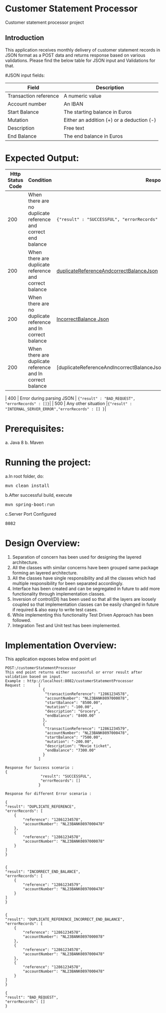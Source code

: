 # Customer Statement Processor
Customer statement processor project

## Introduction

This application receives monthly delivery of customer statement records in JSON format as a POST data and returns response based on various validations.
Please find the below table for JSON input and Validations for that.

#JSON input fields:

| Field                  | Description                                      | 
|------------------------|------------------------------------------------- |
| Transaction reference  | A numeric value                                  |
| Account number         | An IBAN                                          |
| Start Balance          | The starting balance in Euros                    |
| Mutation               | Either an addition (+) or a deduction (-)        |
| Description            | Free text                                        |
| End Balance            | The end balance in Euros                         |

# Expected Output:

| Http Status Code  | Condition                                                         |  Response format |
|---                |---                                                                |---               |
| 200               | When there are no duplicate reference and correct end balance     | `{"result" : "SUCCESSFUL", "errorRecords" : []}`|
| 200               | When there are duplicate reference and correct balance            |[duplicateReferenceAndcorrectBalanceJson](./duplicateReferenceAndcorrectBalance)
| 200               | When there are no duplicate reference and In correct balance      |[IncorrectBalance Json](./IncorrectBalance.json)|
| 200               | When there are duplicate reference and In correct balance         |[duplicateReferenceAndIncorrectBalanceJson(./duplicateReferenceAndIncorrectBalance.json)
                                                                                          
| 400               | Error during parsing JSON                                         | `{"result" : "BAD_REQUEST", "errorRecords" : []}`|
| 500               | Any other situation                                               |`{"result" : "INTERNAL_SERVER_ERROR","errorRecords" : [] }`|

# Prerequisites:
a. Java 8
b. Maven

# Running the project:
a.In root folder, do:<pre>mvn clean install</pre>
b.After successful build, execute <pre>mvn spring-boot:run</pre>
c.Server Port Configured <pre>8082</pre>

# Design Overview:
1. Separation of concern has been used for designing the layered architecture.
2. All the classes with similar concerns have been grouped same package forming an layered architecture.
3. All the classes have single responsibility and all the classes which had multiple responsibility for been separated accordingly.
4. Interface has been created and can be segregated in future to add more functionality through implementation classes.
5. Inversion of control(DI) has been used so that all the layers are loosely coupled so that implementation classes can be easily changed in future if required & also easy  to write test cases.
6. While implementing this functionality Test Driven Approach has been followed.
7. Integration Test and Unit test has been implemented.

# Implementation Overview:
This application exposes below end point url

    POST:/customerStatementProcessor	
    This end point returns either successful or error result after validation based on input.
    Example : http://localhost:8082/customerStatementProcessor
    Request :      [
                     {
                      "transactionReference": "12861234578",
                      "accountNumber": "NL23BANK0897000078",
                      "startBalance": "8500.00",
                      "mutation": "-100.00",
                      "description": "Grocery",
                      "endBalance": "8400.00"
                     },
                     {
                      "transactionReference": "12861234579",
                      "accountNumber": "NL23BANK0897000478",
                      "startBalance": "7500.00",
                      "mutation": "-200.00",
                      "description": "Movie ticket",
                      "endBalance": "7300.00"
                     }
                   ]
                   
    Response for Success scenario : 
    {
                    "result": "SUCCESSFUL",
                    "errorRecords": []
                   }
                   
    Response for different Error scenario : 
    
    {
    "result": "DUPLICATE_REFERENCE",
    "errorRecords": [
        {
            "reference": "12861234578",
            "accountNumber": "NL23BANK0897000478"
        },
        {
            "reference": "12861234578",
            "accountNumber": "NL23BANK0897000078"
        }
    ]
    }    
    
    
    {
    "result": "INCORRECT_END_BALANCE",
    "errorRecords": [
        {
            "reference": "12861234579",
            "accountNumber": "NL23BANK0897000478"
        }
    ]
    }
    
    
    {
    "result": "DUPLICATE_REFERENCE_INCORRECT_END_BALANCE",
    "errorRecords": [
        {
            "reference": "12861234578",
            "accountNumber": "NL23BANK0897000078"
        },
        {
            "reference": "12861234578",
            "accountNumber": "NL23BANK0897000478"
        },
        {
            "reference": "12861234578",
            "accountNumber": "NL23BANK0897000478"
        }
    ]
    }          
    
    {
    "result": "BAD_REQUEST",
    "errorRecords": []
    }
                   


